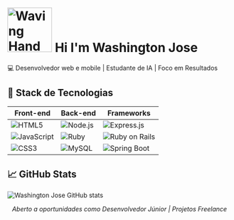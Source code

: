 # <img src="https://raw.githubusercontent.com/Tarikul-Islam-Anik/Animated-Fluent-Emojis/master/Emojis/Hand%20gestures/Waving%20Hand.png" alt="Waving Hand" width="100" height="100" /> Hi I'm Washington Jose

💻 Desenvolvedor web e mobile | Estudante de IA | Foco em Resultados

## 💼 Stack de Tecnologias

| Front-end | Back-end | Frameworks |
|-----------|----------|--------|
| ![HTML5](https://img.shields.io/badge/HTML5-E34F26?style=for-the-badge&logo=html5&logoColor=ffffff) | ![Node.js](https://img.shields.io/badge/Node.js-339933?style=for-the-badge&logo=node.js&logoColor=ffffff) | ![Express.js](https://img.shields.io/badge/Express.js-000000?style=for-the-badge&logo=express&logoColor=ffffff) | ![Git](https://img.shields.io/badge/Git-F05032?style=for-the-badge&logo=git&logoColor=ffffff) |
| ![JavaScript](https://img.shields.io/badge/JavaScript-F7DF1E?style=for-the-badge&logo=javascript&logoColor=000000) | ![Ruby](https://img.shields.io/badge/Ruby-CC342D?style=for-the-badge&logo=ruby&logoColor=ffffff) | ![Ruby on Rails](https://img.shields.io/badge/Ruby_on_Rails-CC0000?style=for-the-badge&logo=rubyonrails&logoColor=ffffff) | ![GitHub](https://img.shields.io/badge/GitHub-181717?style=for-the-badge&logo=github&logoColor=ffffff) |
| ![CSS3](https://img.shields.io/badge/CSS3-1572B6?style=for-the-badge&logo=css3&logoColor=ffffff) | ![MySQL](https://img.shields.io/badge/MySQL-4479A1?style=for-the-badge&logo=mysql&logoColor=ffffff) | ![Spring Boot](https://img.shields.io/badge/Spring_Boot-6DB33F?style=for-the-badge&logo=springboot&logoColor=ffffff)


## 📈 GitHub Stats
![Washington Jose GitHub stats](https://github-readme-stats.vercel.app/api?username=washingtonjrdev&show_icons=true&theme=default)

<p align="center"><i>Aberto a oportunidades como Desenvolvedor Júnior | Projetos Freelance</i></p>
